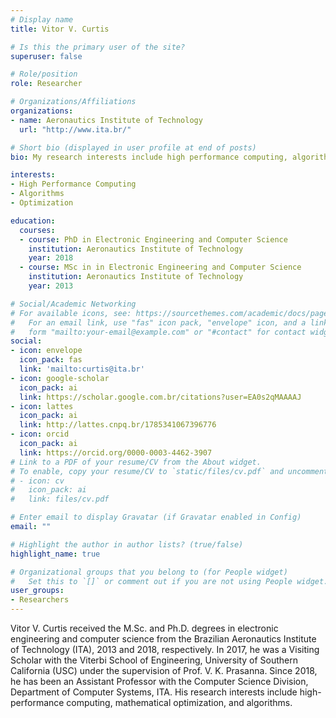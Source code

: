 ```yaml
---
# Display name
title: Vitor V. Curtis

# Is this the primary user of the site?
superuser: false

# Role/position
role: Researcher

# Organizations/Affiliations
organizations:
- name: Aeronautics Institute of Technology
  url: "http://www.ita.br/"

# Short bio (displayed in user profile at end of posts)
bio: My research interests include high performance computing, algorithms, and optimization.

interests:
- High Performance Computing
- Algorithms
- Optimization

education:
  courses:
  - course: PhD in Electronic Engineering and Computer Science
    institution: Aeronautics Institute of Technology
    year: 2018
  - course: MSc in in Electronic Engineering and Computer Science
    institution: Aeronautics Institute of Technology
    year: 2013

# Social/Academic Networking
# For available icons, see: https://sourcethemes.com/academic/docs/page-builder/#icons
#   For an email link, use "fas" icon pack, "envelope" icon, and a link in the
#   form "mailto:your-email@example.com" or "#contact" for contact widget.
social:
- icon: envelope
  icon_pack: fas
  link: 'mailto:curtis@ita.br'
- icon: google-scholar
  icon_pack: ai
  link: https://scholar.google.com.br/citations?user=EA0s2qMAAAAJ
- icon: lattes
  icon_pack: ai
  link: http://lattes.cnpq.br/1785341067396776
- icon: orcid
  icon_pack: ai
  link: https://orcid.org/0000-0003-4462-3907
# Link to a PDF of your resume/CV from the About widget.
# To enable, copy your resume/CV to `static/files/cv.pdf` and uncomment the lines below.
# - icon: cv
#   icon_pack: ai
#   link: files/cv.pdf

# Enter email to display Gravatar (if Gravatar enabled in Config)
email: ""

# Highlight the author in author lists? (true/false)
highlight_name: true

# Organizational groups that you belong to (for People widget)
#   Set this to `[]` or comment out if you are not using People widget.
user_groups:
- Researchers
---
```


Vitor V. Curtis received the M.Sc. and Ph.D. degrees in electronic engineering and computer science from the Brazilian Aeronautics Institute of Technology (ITA), 2013 and 2018, respectively. In 2017, he was a Visiting Scholar with the Viterbi School of Engineering, University of Southern California (USC) under the supervision of Prof. V. K. Prasanna. Since 2018, he has been an Assistant Professor with the Computer Science Division, Department of Computer Systems, ITA. His research interests include high-performance computing, mathematical optimization, and algorithms.
